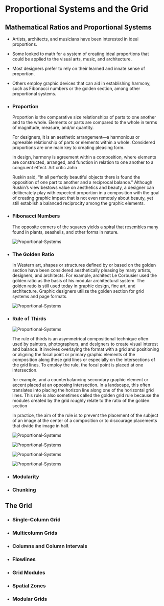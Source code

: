 # Proportional Systems and the Grid
## Mathematical Ratios and Proportional Systems
- Artists, architects, and musicians have been interested in ideal proportions. 
- Some looked to math for a system of creating ideal proportions that could be applied to the visual arts, music, and architecture.
- Most designers prefer to rely on their learned and innate sense
of proportion. 
- Others employ graphic devices that can aid in establishing harmony, such as Fibonacci numbers or the golden section, among other proportional systems.
- ### Proportion
    Proportion is the comparative size relationships of parts to
    one another and to the whole. Elements or parts are compared
    to the whole in terms of magnitude, measure, and/or quantity.

    For designers, it is an aesthetic arrangement—a harmonious or
    agreeable relationship of parts or elements within a whole. Considered proportions are one main key to creating pleasing
    form.

    In design, harmony is agreement within a composition, where elements are constructed, arranged, and function in relation to one another to a congruent effect. Art critic John

    Ruskin said, “In all perfectly beautiful objects there is found the opposition of one part to another and a reciprocal balance.” Although Ruskin’s view bestows value on aesthetics and beauty, a designer can deliberately play with expected proportion in a composition with the goal of creating graphic impact that is not even remotely about beauty, yet still establish a balanced reciprocity among the graphic elements.
- ### Fibonacci Numbers
    The opposite corners of the squares yields a spiral that resembles many found in plants, seashells, and other forms in nature.

    ![Proportional-Systems](./imags/Proportional-Systems-1.jpg "Proportional-Systems")
- ### The Golden Ratio
    In Western art, shapes or structures defined by or based on the
    golden section have been considered aesthetically pleasing by
    many artists, designers, and architects. For example, architect
    Le Corbusier used the golden ratio as the basis of his modular architectural system. The golden ratio is still used today in graphic design, fine art, and architecture. Graphic designers utilize the golden section for grid systems and page formats.

    ![Proportional-Systems](./imags/Proportional-Systems-2.jpg "Proportional-Systems")
- ### Rule of Thirds
     ![Proportional-Systems](./imags/Proportional-Systems-3.jpg "Proportional-Systems")

    The rule of thirds is an asymmetrical compositional technique
    often used by painters, photographers, and designers to create visual interest and balance. It involves overlaying the format with a grid and positioning or aligning the focal point or primary graphic elements of the composition along these grid lines or especially on the intersections of the grid lines. To employ the rule, the focal point is placed at one intersection.

    for example, and a counterbalancing secondary graphic element or accent placed at an opposing intersection. In a landscape, this often translates into placing the horizon line along one of the horizontal grid lines. This rule is also sometimes called the golden grid rule because the modules created by the grid roughly relate to the ratio of the golden section 

    In practice, the aim of the rule is to prevent the placement of the subject of an image at the center of a composition or to discourage placements that divide the image in half.

     ![Proportional-Systems](./imags/Proportional-Systems-4.jpg "Proportional-Systems")

     ![Proportional-Systems](./imags/Proportional-Systems-5.jpg "Proportional-Systems")

     ![Proportional-Systems](./imags/Proportional-Systems-6.jpg "Proportional-Systems")

     ![Proportional-Systems](./imags/Proportional-Systems-7.webp "Proportional-Systems")
- ### Modularity


- ### Chunking
## The Grid
- ### Single-Column Grid
- ### Multicolumn Grids
- ### Columns and Column Intervals
- ### Flowlines
- ### Grid Modules
- ### Spatial Zones
- ### Modular Grids

